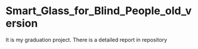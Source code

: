 # Smart_Glass_for_Blind_People_old_version
It is my graduation project. There is a detailed report in repository
